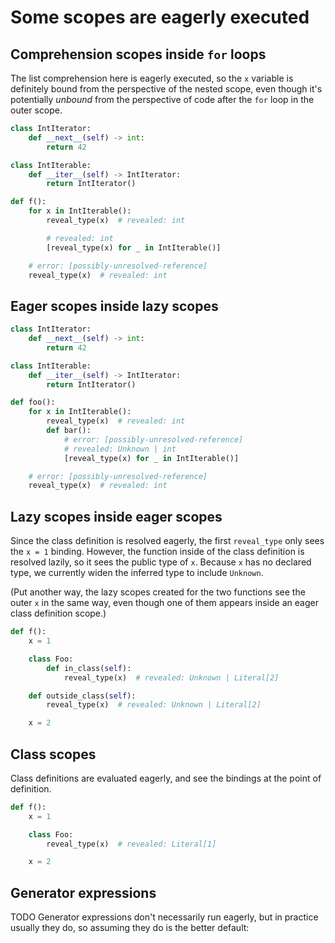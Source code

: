 # Some scopes are eagerly executed

## Comprehension scopes inside `for` loops

The list comprehension here is eagerly executed, so the `x` variable is definitely bound
from the perspective of the nested scope, even though it's potentially *unbound* from the
perspective of code after the `for` loop in the outer scope.

```py
class IntIterator:
    def __next__(self) -> int:
        return 42

class IntIterable:
    def __iter__(self) -> IntIterator:
        return IntIterator()

def f():
    for x in IntIterable():
        reveal_type(x)  # revealed: int

        # revealed: int
        [reveal_type(x) for _ in IntIterable()]

    # error: [possibly-unresolved-reference]
    reveal_type(x)  # revealed: int
```

## Eager scopes inside lazy scopes

```py
class IntIterator:
    def __next__(self) -> int:
        return 42

class IntIterable:
    def __iter__(self) -> IntIterator:
        return IntIterator()

def foo():
    for x in IntIterable():
        reveal_type(x)  # revealed: int
        def bar():
            # error: [possibly-unresolved-reference]
            # revealed: Unknown | int
            [reveal_type(x) for _ in IntIterable()]

    # error: [possibly-unresolved-reference]
    reveal_type(x)  # revealed: int
```

## Lazy scopes inside eager scopes

Since the class definition is resolved eagerly, the first `reveal_type` only sees the `x = 1`
binding. However, the function inside of the class definition is resolved lazily, so it sees the
public type of `x`. Because `x` has no declared type, we currently widen the inferred type to
include `Unknown`.

(Put another way, the lazy scopes created for the two functions see the outer `x` in the same way,
even though one of them appears inside an eager class definition scope.)

```py
def f():
    x = 1

    class Foo:
        def in_class(self):
            reveal_type(x)  # revealed: Unknown | Literal[2]

    def outside_class(self):
        reveal_type(x)  # revealed: Unknown | Literal[2]

    x = 2
```

## Class scopes

Class definitions are evaluated eagerly, and see the bindings at the point of definition.

```py
def f():
    x = 1

    class Foo:
        reveal_type(x)  # revealed: Literal[1]

    x = 2
```
## Generator expressions

TODO Generator expressions don't necessarily run eagerly, but in practice
usually they do, so assuming they do is the better default:
